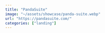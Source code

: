 ```yaml
---
title: "PandaSuite"
image: "~/assets/showcase/panda-suite.webp"
url: "https://pandasuite.com/"
categories: ["landing"]
---
```

